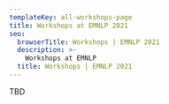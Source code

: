 ```yaml
---
templateKey: all-workshops-page
title: Workshops at EMNLP 2021
seo:
  browserTitle: Workshops | EMNLP 2021
  description: >-
    Workshops at EMNLP
  title: Workshops | EMNLP 2021
---
```


TBD
